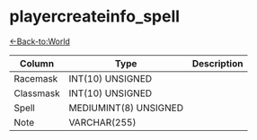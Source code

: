 # playercreateinfo_spell

[<-Back-to:World](database-world.md)

Column | Type | Description
--- | --- | ---
Racemask | INT(10) UNSIGNED | 
Classmask | INT(10) UNSIGNED | 
Spell | MEDIUMINT(8) UNSIGNED | 
Note | VARCHAR(255) | 
